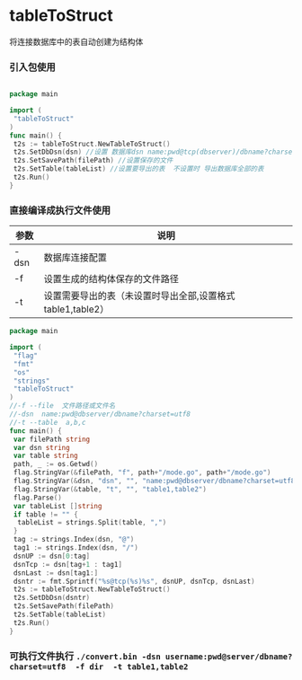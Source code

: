 # tableToStruct

将连接数据库中的表自动创建为结构体

### 引入包使用

```go

package main

import (
 "tableToStruct"
)
func main() {
 t2s := tableToStruct.NewTableToStruct()
 t2s.SetDbDsn(dsn) //设置 数据库dsn name:pwd@tcp(dbserver)/dbname?charset=utf8"
 t2s.SetSavePath(filePath) //设置保存的文件
 t2s.SetTable(tableList) //设置要导出的表  不设置时 导出数据库全部的表
 t2s.Run()
}
```

### 直接编译成执行文件使用

| 参数 | 说明                                 |
| ---- | ------------------------------------ |
| -dsn | 数据库连接配置                       |
| -f   | 设置生成的结构体保存的文件路径       |
| -t   | 设置需要导出的表（未设置时导出全部,设置格式 table1,table2） |


``` go
package main

import (
 "flag"
 "fmt"
 "os"
 "strings"
 "tableToStruct"
)
//-f --file  文件路径或文件名
//-dsn  name:pwd@dbserver/dbname?charset=utf8
//-t --table  a,b,c
func main() {
 var filePath string
 var dsn string
 var table string
 path, _ := os.Getwd()
 flag.StringVar(&filePath, "f", path+"/mode.go", path+"/mode.go")
 flag.StringVar(&dsn, "dsn", "", "name:pwd@dbserver/dbname?charset=utf8")
 flag.StringVar(&table, "t", "", "table1,table2")
 flag.Parse()
 var tableList []string
 if table != "" {
  tableList = strings.Split(table, ",")
 }
 tag := strings.Index(dsn, "@")
 tag1 := strings.Index(dsn, "/")
 dsnUP := dsn[0:tag]
 dsnTcp := dsn[tag+1 : tag1]
 dsnLast := dsn[tag1:]
 dsntr := fmt.Sprintf("%s@tcp(%s)%s", dsnUP, dsnTcp, dsnLast)
 t2s := tableToStruct.NewTableToStruct()
 t2s.SetDbDsn(dsntr)
 t2s.SetSavePath(filePath)
 t2s.SetTable(tableList)
 t2s.Run()
}
```

### 可执行文件执行  `./convert.bin -dsn username:pwd@server/dbname?charset=utf8  -f dir  -t table1,table2`